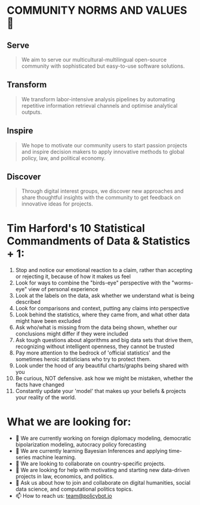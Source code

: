 # COMMUNITY NORMS AND VALUES 👋

## Serve
> We aim to serve our multicultural-multilingual open-source community with sophisticated but easy-to-use software solutions.

## Transform
> We transform labor-intensive analysis pipelines by automating repetitive information retrieval channels and optimise analytical outputs. 

## Inspire
> We hope to motivate our community users to start passion projects and inspire decision makers to apply innovative methods to global policy, law, and political economy.

## Discover
> Through digital interest groups, we discover new approaches and share thoughtful insights with the community to get feedback on innovative ideas for projects.


# Tim Harford's 10 Statistical Commandments of Data & Statistics + 1:
1) Stop and notice our emotional reaction to a claim, rather than accepting or rejecting it, because of how it makes us feel
2) Look for ways to combine the "birds-eye" perspective with the "worms-eye" view of personal experience
3) Look at the labels on the data, ask whether we understand what is being described
4) Look for comparisons and context, putting any claims into perspective
5) Look behind the statistics, where they came from, and what other data might have been excluded
6) Ask who/what is missing from the data being shown, whether our conclusions might differ if they were included
7) Ask tough questions about algorithms and big data sets that drive them, recognizing without intelligent openness, they cannot be trusted
8) Pay more attention to the bedrock of 'official statistics' and the sometimes heroic statisticians who try to protect them.
9) Look under the hood of any beautiful charts/graphs being shared with you
10) Be curious, NOT defensive. ask how we might be mistaken, whether the facts have changed
11) Constantly update your 'model' that makes up your beliefs & projects your reality of the world.

# What we are looking for:
- 🔭 We are currently working on foreign diplomacy modeling, democratic bipolarization modeling, autocracy policy forecasting
- 🌱 We are currently learning Bayesian Inferences and applying time-series machine learning.
- 👯 We are looking to collaborate on country-specific projects.
- 🤔 We are looking for help with motivating and starting new data-driven projects in law, economics, and politics.
- 💬 Ask us about how to join and collaborate on digital humanities, social data science, and computational politics topics.
- 📫 How to reach us: team@policybot.io


